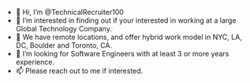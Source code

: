 - 👋 Hi, I’m @TechnicalRecruiter100
- 👀 I’m interested in finding out if your interested in working at a large Global Technology Company.
- 🌱 We have remote locations, and offer hybrid work model in NYC, LA, DC, Boulder and Toronto, CA.
- 💞️ I’m looking for Software Engineers with at least 3 or more years experience.
- 📫 Please reach out to me if interested.

<!---
TechnicalRecruiter100/TechnicalRecruiter100 is a ✨ special ✨ repository because its `README.md` (this file) appears on your GitHub profile.
You can click the Preview link to take a look at your changes.
--->

